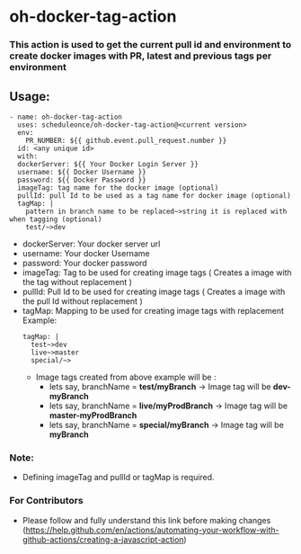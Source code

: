 # oh-docker-tag-action

### This action is used to get the current pull id and environment to create docker images with PR, latest and previous tags per environment

## Usage:

```
- name: oh-docker-tag-action
  uses: scheduleonce/oh-docker-tag-action@<current version>
  env:
    PR_NUMBER: ${{ github.event.pull_request.number }}
  id: <any unique id>
  with:
  dockerServer: ${{ Your Docker Login Server }}
  username: ${{ Docker Username }}
  password: ${{ Docker Password }}
  imageTag: tag name for the docker image (optional)
  pullId: pull Id to be used as a tag name for docker image (optional)
  tagMap: |
    pattern in branch name to be replaced~>string it is replaced with when tagging (optional)
    test/~>dev
```

- dockerServer: Your docker server url
- username: Your docker Username
- password: Your docker password
- imageTag: Tag to be used for creating image tags ( Creates a image with the tag without replacement )
- pullId: Pull Id to be used for creating image tags ( Creates a image with the pull Id without replacement )
- tagMap: Mapping to be used for creating image tags with replacement
  Example:
  ```
  tagMap: |
    test~>dev
    live~>master
    special/~>
  ```
  - Image tags created from above example will be :
    - lets say, branchName = **test/myBranch** -> Image tag will be **dev-myBranch**
    - lets say, branchName = **live/myProdBranch** -> Image tag will be **master-myProdBranch**
    - lets say, branchName = **special/myBranch** -> Image tag will be **myBranch**

### Note:

- Defining imageTag and pullId or tagMap is required.

### For Contributors

- Please follow and fully understand this link before making changes (https://help.github.com/en/actions/automating-your-workflow-with-github-actions/creating-a-javascript-action)
